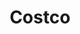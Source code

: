 ---
title: "Costco"
url: /albuquerque/costco-north-renaissance-boulevard-northeast/
shop: Großhandel
---